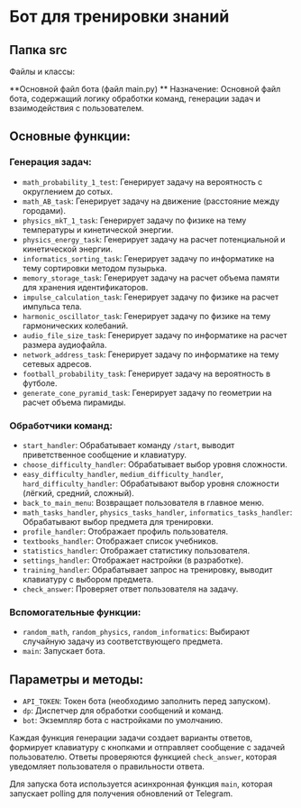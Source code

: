 # Бот для тренировки знаний
## Папка src
Файлы и классы:

**Основной файл бота (файл main.py)  **
Назначение: Основной файл бота, содержащий логику обработки команд, генерации задач и взаимодействия с пользователем.

## Основные функции:

### Генерация задач:
- `math_probability_1_test`: Генерирует задачу на вероятность с округлением до сотых.
- `math_AB_task`: Генерирует задачу на движение (расстояние между городами).
- `physics_mkT_1_task`: Генерирует задачу по физике на тему температуры и кинетической энергии.
- `physics_energy_task`: Генерирует задачу на расчет потенциальной и кинетической энергии.
- `informatics_sorting_task`: Генерирует задачу по информатике на тему сортировки методом пузырька.
- `memory_storage_task`: Генерирует задачу на расчет объема памяти для хранения идентификаторов.
- `impulse_calculation_task`: Генерирует задачу по физике на расчет импульса тела.
- `harmonic_oscillator_task`: Генерирует задачу по физике на тему гармонических колебаний.
- `audio_file_size_task`: Генерирует задачу по информатике на расчет размера аудиофайла.
- `network_address_task`: Генерирует задачу по информатике на тему сетевых адресов.
- `football_probability_task`: Генерирует задачу на вероятность в футболе.
- `generate_cone_pyramid_task`: Генерирует задачу по геометрии на расчет объема пирамиды.

### Обработчики команд:
- `start_handler`: Обрабатывает команду `/start`, выводит приветственное сообщение и клавиатуру.
- `choose_difficulty_handler`: Обрабатывает выбор уровня сложности.
- `easy_difficulty_handler`, `medium_difficulty_handler`, `hard_difficulty_handler`: Обрабатывают выбор уровня сложности (лёгкий, средний, сложный).
- `back_to_main_menu`: Возвращает пользователя в главное меню.
- `math_tasks_handler`, `physics_tasks_handler`, `informatics_tasks_handler`: Обрабатывают выбор предмета для тренировки.
- `profile_handler`: Отображает профиль пользователя.
- `textbooks_handler`: Отображает список учебников.
- `statistics_handler`: Отображает статистику пользователя.
- `settings_handler`: Отображает настройки (в разработке).
- `training_handler`: Обрабатывает запрос на тренировку, выводит клавиатуру с выбором предмета.
- `check_answer`: Проверяет ответ пользователя на задачу.

### Вспомогательные функции:
- `random_math`, `random_physics`, `random_informatics`: Выбирают случайную задачу из соответствующего предмета.
- `main`: Запускает бота.

## Параметры и методы:

- `API_TOKEN`: Токен бота (необходимо заполнить перед запуском).
- `dp`: Диспетчер для обработки сообщений и команд.
- `bot`: Экземпляр бота с настройками по умолчанию.

Каждая функция генерации задачи создает варианты ответов, формирует клавиатуру с кнопками и отправляет сообщение с задачей пользователю. Ответы проверяются функцией `check_answer`, которая уведомляет пользователя о правильности ответа.

Для запуска бота используется асинхронная функция `main`, которая запускает polling для получения обновлений от Telegram.
